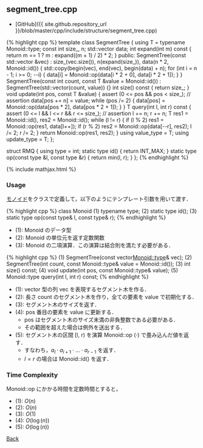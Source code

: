 ## segment_tree.cpp

- [GitHub]({{ site.github.repository_url }}/blob/master/cpp/include/structure/segment_tree.cpp)

{% highlight cpp %}
template <class Monoid>
class SegmentTree {
  using T = typename Monoid::type;
  const int size_, n;
  std::vector<T> data;
  int expand(int m) const { return m == 1 ? m : expand((m + 1) / 2) * 2; }
public:
  SegmentTree(const std::vector<T> &vec) :
    size_(vec.size()), n(expand(size_)), data(n * 2, Monoid::id()) {
    std::copy(begin(vec), end(vec), begin(data) + n);
    for (int i = n - 1; i >= 0; --i) {
      data[i] = Monoid::op(data[i * 2 + 0], data[i * 2 + 1]);
    }
  }
  SegmentTree(const int count, const T &value = Monoid::id()) :
    SegmentTree(std::vector<T>(count, value)) {}
  int size() const { return size_; }
  void update(int pos, const T &value) {
    assert (0 <= pos && pos < size_); // assertion
    data[pos += n] = value;
    while (pos /= 2) {
      data[pos] = Monoid::op(data[pos * 2], data[pos * 2 + 1]);
    }
  }
  T query(int l, int r) const {
    assert (0 <= l && l <= r && r <= size_); // assertion
    l += n; r += n;
    T res1 = Monoid::id(), res2 = Monoid::id();
    while (l != r) {
      if (l % 2) res1 = Monoid::op(res1, data[l++]);
      if (r % 2) res2 = Monoid::op(data[--r], res2);
      l /= 2; r /= 2;
    }
    return Monoid::op(res1, res2);
  }
  using value_type = T;
  using update_type = T;
};

struct RMQ {
  using type = int;
  static type id() { return INT_MAX; }
  static type op(const type &l, const type &r) { return min(l, r); }
};
{% endhighlight %}

{% include mathjax.html %}

### Usage

[モノイド](https://ja.wikipedia.org/wiki/モノイド)をクラスで定義して，以下のようにテンプレート引数を用いて渡す．

{% highlight cpp %}
class Monoid
(1) typename type;
(2) static type id();
(3) static type op(const type& l, const type& r);
{% endhighlight %}

- (1): Monoid のデータ型
- (2): Monoid の単位元を返す定数関数
- (3): Monoid の二項演算．この演算は結合則を満たす必要がある．

{% highlight cpp %}
(1) SegmentTree(const vector<Monoid::type>& vec);
(2) SegmentTree(int count, const Monoid::type& value = Monoid::id());
(3) int size() const;
(4) void update(int pos, const Monoid::type& value);
(5) Monoid::type query(int l, int r) const;
{% endhighlight %}

- (1): vector<T> 型の列 vec を表現するセグメント木を作る．
- (2): 長さ count のセグメント木を作り，全ての要素を value で初期化する．
- (3): セグメント木のサイズを返す．
- (4): pos 番目の要素を value に更新する．
  - pos はセグメント木のサイズ未満の非負整数である必要がある．
  - その範囲を超えた場合は例外を送出する．
- (5): セグメント木の区間 [l, r) を演算 Monoid::op ($\cdot$) で畳み込んだ値を返す．
  - すなわち，$a_l \cdot a_{l+1} \cdot \ldots \cdot a_{r-1}$ を返す．
  - $l = r$ の場合は Monoid::id() を返す．

### Time Complexity
Monoid::op にかかる時間を定数時間とすると，
- (1): $O(n)$
- (2): $O(n)$
- (3): $O(1)$
- (4): $O(\log(n))$
- (5): $O(\log(n))$

[Back](../..)
